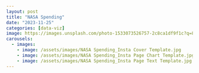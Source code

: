 ```yaml
---
layout: post
title: "NASA Spending"
date: "2023-11-25"
categories: [data-viz]
image: https://images.unsplash.com/photo-1533073526757-2c8ca1df9f1c?q=80&w=2070&auto=format&fit=crop&ixlib=rb-4.0.3&ixid=M3wxMjA3fDB8MHxwaG90by1wYWdlfHx8fGVufDB8fHx8fA%3D%3D
carousels:
  - images: 
    - image: /assets/images/NASA Spending_Insta Cover Template.jpg
    - image: /assets/images/NASA Spending_Insta Page Chart Template.jpg
    - image: /assets/images/NASA Spending_Insta Page Text Template.jpg
---
```



